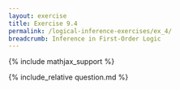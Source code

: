 ```yaml
---
layout: exercise
title: Exercise 9.4
permalink: /logical-inference-exercises/ex_4/
breadcrumb: Inference in First-Order Logic
---
```


{% include mathjax_support %}

<div><i class="arrow-up loader" data-chapter="logical-inference-exercises" data-exercise="ex_4" data-rating="0"></i></div>
{% include_relative question.md %}

